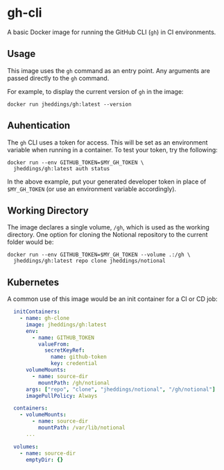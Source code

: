 # gh-cli #

A basic Docker image for running the GitHub CLI (`gh`) in CI environments.

## Usage ##

This image uses the `gh` command as an entry point.  Any arguments are passed directly
to the `gh` command.

For example, to display the current version of `gh` in the image:

```
docker run jheddings/gh:latest --version
```

## Auhentication ##

The `gh` CLI uses a token for access.  This will be set as an environment variable when
running in a container.  To test your token, try the following:

```
docker run --env GITHUB_TOKEN=$MY_GH_TOKEN \
  jheddings/gh:latest auth status
```

In the above example, put your generated developer token in place of `$MY_GH_TOKEN` (or
use an environment variable accordingly).

## Working Directory ##

The image declares a single volume, `/gh`, which is used as the working directory.  One
option for cloning the Notional repository to the current folder would be:

```
docker run --env GITHUB_TOKEN=$MY_GH_TOKEN --volume .:/gh \
  jheddings/gh:latest repo clone jheddings/notional
```

## Kubernetes ##

A common use of this image would be an init container for a CI or CD job:

```yaml
  initContainers:
    - name: gh-clone
      image: jheddings/gh:latest
      env:
        - name: GITHUB_TOKEN
          valueFrom:
            secretKeyRef:
              name: github-token
              key: credential
      volumeMounts:
        - name: source-dir
          mountPath: /gh/notional
      args: ["repo", "clone", "jheddings/notional", "/gh/notional"]
      imagePullPolicy: Always

  containers:
    - volumeMounts:
        - name: source-dir
          mountPath: /var/lib/notional
      ...

  volumes:
    - name: source-dir
      emptyDir: {}
```
